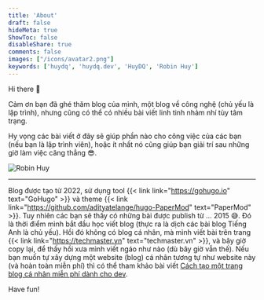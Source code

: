 ```yaml
---
title: 'About'
draft: false
hideMeta: true
ShowToc: false
disableShare: true
comments: false
images: ["/icons/avatar2.png"]
keywords: ['huydq', 'huydq.dev', 'HuyDQ', 'Robin Huy']
---
```


Hi there 👋

Cảm ơn bạn đã ghé thăm blog của mình, một blog về công nghệ (chủ yếu là lập trình), nhưng cũng có thể có nhiều bài viết linh tinh nhảm nhí tùy tâm trạng.

Hy vọng các bài viết ở đây sẽ giúp phần nào cho công việc của các bạn (nếu bạn là lập trình viên), hoặc ít nhất nó cũng giúp bạn giải trí sau những giờ làm việc căng thẳng 😎.

![Robin Huy](/images/pages/about.jpg)

---

Blog được tạo từ 2022, sử dụng tool {{< link link="https://gohugo.io" text="GoHugo" >}} và theme {{< link link="https://github.com/adityatelange/hugo-PaperMod" text="PaperMod" >}}.
Tuy nhiên các bạn sẽ thấy có những bài được publish từ ... 2015 😅.
Đó là thời điểm mình bắt đầu học viết blog (thực ra là dịch các bài blog Tiếng Anh là chủ yếu). Hồi đó không có blog cá nhân, mà mình viết bài trên trang {{< link link="https://techmaster.vn" text="techmaster.vn" >}}, và bây giờ copy lại, để thấy hồi xưa mình viết ngáo như nào (dù bây giờ vẫn thế).
Nếu bạn muốn tự xây dựng một website (blog) cá nhân tương tự như website này (và hoàn toàn miễn phí) thì có thể tham khảo bài viết [Cách tạo một trang blog cá nhân miễn phí dành cho dev](https://huydq.dev/blog/cach-tao-mot-trang-blog-ca-nhan-mien-phi-danh-cho-dev/).

Have fun!
